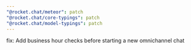 ```yaml
---
"@rocket.chat/meteor": patch
"@rocket.chat/core-typings": patch
"@rocket.chat/model-typings": patch
---
```


fix: Add business hour checks before starting a new omnichannel chat
